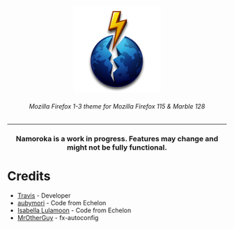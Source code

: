 <p align="center">
    <img src="images/logo.png" alt="Namoroka logo">
    <h6 align="center"><i>Mozilla Firefox 1-3 theme for Mozilla Firefox 115 & Marble 128</i></h6>
</p>

___

<h3 align="center">
<b>Namoroka is a work in progress. Features may change and might not be fully functional.</b>
</h3>

# Credits
* [Travis](https://github.com/travy-patty/) - Developer
* [aubymori](https://github.com/aubymori) - Code from Echelon
* [Isabella Lulamoon](https://github.com/kawapure/) - Code from Echelon
* [MrOtherGuy](https://github.com/MrOtherGuy/fx-autoconfig) - fx-autoconfig